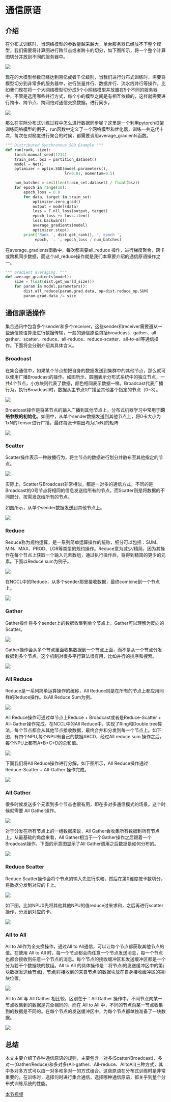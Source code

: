 # 通信原语

## 介绍

在分布式训练时，当网络模型的参数量越来越大，单台服务器已经放不下整个模型，我们需要将计算图进行跨节点或者跨卡的切分，如下图所示，将一个整个计算图切分并放到不同的服务器中。

![](./images/18primitive.png)

现在的大模型参数已经达到百亿或者千亿级别，当我们进行分布式训练时，需要将模型切分到非常多的服务器中，进行张量并行、数据并行、流水线并行等操作。比如我们现在将一个大网络模型切分成5个小网络模型并放置在5个不同的服务器中，不管是选用哪些并行方式，每个小的模型之间是有相互依赖的，这样就需要进行跨卡、跨节点、跨网络对通信交换数据，进行同步。

![](./images/19primitive.png)

那么在实际分布式训练过程中怎么进行数据同步呢？这里是一个利用pytorch框架训练网络模型的例子，run函数中定义了一个网络模型和优化器，训练一共迭代十次，每次在对梯度进行聚合的时候，都需要调用average_gradients函数。

```python
""" Distributed Synchronous SGD Example """
def run(rank, size):
    torch.manual_seed(1234)
    train_set, bsz = partition_dataset()
    model = Net()
    optimizer = optim.SGD(model.parameters(),
    					  lr=0.01, momentum=0.5)

    num_batches = ceil(len(train_set.dataset) / float(bsz))
    for epoch in range(10):
        epoch_loss = 0.0
        for data, target in train_set:
            optimizer.zero_grad()
            output = model(data)
            loss = F.nll_loss(output, target)
            epoch_loss += loss.item()
            loss.backward()
			average_gradients(model)
            optimizer.step()
    	print('Rank ', dist.get_rank(), ', epoch ',
    		 epoch, ': ', epoch_loss / num_batches)
```

在average_gradients函数中，每次都需要all_reduce 操作，进行梯度聚合，跨卡或跨机同步数据，而这个all_reduce操作就是我们本章要介绍的通信原语操作之一。

```python
""" Gradient averaging. """
def average_gradients(model):
    size = float(dist.get_world_size())
    for param in model.parameters():
        dist.all_reduce(param.grad.data, op=dist.reduce_op.SUM)
        param.grad.data /= size
```

## 通信原语操作

集合通讯中包含多个sender和多个receiver，这些sender和receiver需要遵从一些通信原语算法进行数据传输，一般的通信原语包括broadcast、gather、all-gather、scatter、reduce、all-reduce、reduce-scatter、all-to-all等通信操作。下面将会分别介绍其具体含义。

### Broadcast

在集合通信中，如果某个节点想把自身的数据发送到集群中的其他节点，那么就可以使用广播Broadcast的操作。如图所示，圆圈表示分布式系统中的独立节点，一共4个节点，小方块则代表了数据，颜色相同表示数据一样。Broadcast代表广播行为，执行Broadcast时，数据从主节点0广播至其他各个指定的节点（0~3）。

![](images/01primitive.png)

Broadcast操作是将某节点的输入广播到其他节点上，分布式机器学习中常用于**网络参数的初始化**。如图中，从单个sender数据发送到其他节点上，将0卡大小为1xN的Tensor进行广播，最终每张卡输出均为[1xN]的矩阵

![](images/02primitive.png)

### Scatter

Scatter操作表示一种散播行为，将主节点的数据进行划分并散布至其他指定的节点。

![](images/03primitive.png)

实际上，Scatter与Broadcast非常相似，都是一对多的通信方式，不同的是Broadcast的0号节点将相同的信息发送给所有的节点，而Scatter则是将数据的不同部分，按需发送给所有的节点。

如图所示，从单个sender数据发送到其他节点上。

![](images/04primitive.png)

### Reduce

Reduce称为规约运算，是一系列简单运算操作的统称，细分可以包括：SUM、MIN、MAX、PROD、LOR等类型的规约操作。Reduce意为减少/精简，因为其操作在每个节点上获取一个输入元素数组，通过执行操作后，将得到精简的更少的元素。下面以Reduce sum为例子。

![](images/05primitive.png)

在NCCL中的Reduce，从多个sender那里接收数据，最终combine到一个节点上。

![](images/06primitive.png)

### Gather

Gather操作将多个sender上的数据收集到单个节点上，Gather可以理解为反向的Scatter。

![](images/09primitive.png)

Gather操作会从多个节点里面收集数据到一个节点上面，而不是从一个节点分发数据到多个节点。这个机制对很多平行算法很有用，比如并行的排序和搜索。

![](images/10primitive.png)

### All Reduce

Reduce是一系列简单运算操作的统称，All Reduce则是在所有的节点上都应用同样的Reduce操作。以All Reduce Sum为例。

![](images/07primitive.png)

All Reduce操作可通过单节点上Reduce + Broadcast或者是Reduce-Scatter + All-Gather操作完成。在NCCL中的All Reduce中，实现了Ring和Double tree算法，每个节点都会从其他节点接收数据，最终合并和分发到每一个节点上。如下图，有四个NPU,每个NPU有自己的数据ABCD，经过All reduce sum 操作之后，每个NPU上都有A+B+C+D的总和值。

![](images/08primitive.png)

下面我们将All Reduce操作进行分解，如下图所示，All Reduce操作通过Reduce-Scatter + All-Gather 操作完成。

![](./images/17primitive.png)

### All Gather

很多时候发送多个元素到多个节点也很有用，即在多对多通信模式的场景。这个时候就需要 All Gather操作。

![](images/11primitive.png)

对于分发在所有节点上的一组数据来说，All Gather会收集所有数据到所有节点上。从最基础的角度来看，All Gather相当于一个Gather操作之后跟着一个Broadcast操作。下面的示意图显示了All Gather调用之后数据是如何分布的。

![](images/12primitive.png)

### Reduce Scatter

Reduce Scatter操作会将个节点的输入先进行求和，然后在第0维度按卡数切分，将数据分发到对应的卡上。

![](images/13primitive.png)

如下图，比如NPU0先将其他其他NPU的值reduce过来求和，之后再进行scatter操作，分发到对应的卡。

![](images/14primitive.png)

### All to All

All to All作为全交换操作，通过All to All通信，可以让每个节点都获取其他节点的值。在使用 All to All 时，每一个节点都会向任意一个节点发送消息，每一个节点也都会接收到任意一个节点的消息。每个节点的接收缓冲区和发送缓冲区都是一个分为若干个数据块的数组。All to All 的具体操作是：将节点i的发送缓冲区中的第j块数据发送给节点j，节点j将接收到的来自节点i的数据块放在自身接收缓冲区的第i块位置。

![](images/15primitive.png)

All to All 与 All Gather 相比较，区别在于：All Gather 操作中，不同节点向某一节点收集到的数据是完全相同的，而在 All to All 中，不同的节点向某一节点收集到的数据是不同的。在每个节点的发送缓冲区中，为每个节点都单独准备了一块数据。

![](images/16primitive.png)

## 总结

本文主要介绍了各种通信原语的规则，主要包含一对多(Scatter/Broadcast)，多对一(Gather/Reduce)和多对多(All-gather、All-reduce、AlltoAll)三种方式，其中多对多方式可以由一对多和多对一的方式组合。这些原语在分布式训练时是非常重要的，在训练时，选择何时进行集合通信，选择哪种通信原语，都关乎到整个分布式训练系统的性能。

[本节视频](https://www.bilibili.com/video/BV1te4y1e7vz/)



